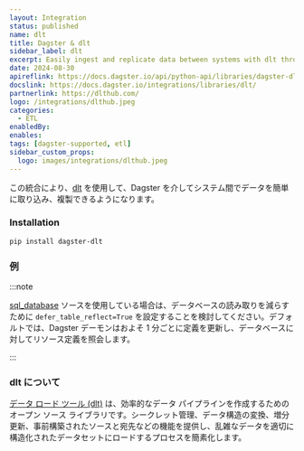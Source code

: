 ```yaml
---
layout: Integration
status: published
name: dlt
title: Dagster & dlt
sidebar_label: dlt
excerpt: Easily ingest and replicate data between systems with dlt through Dagster.
date: 2024-08-30
apireflink: https://docs.dagster.io/api/python-api/libraries/dagster-dlt
docslink: https://docs.dagster.io/integrations/libraries/dlt/
partnerlink: https://dlthub.com/
logo: /integrations/dlthub.jpeg
categories:
  - ETL
enabledBy:
enables:
tags: [dagster-supported, etl]
sidebar_custom_props:
  logo: images/integrations/dlthub.jpeg
---
```


この統合により、[dlt](https://dlthub.com/) を使用して、Dagster を介してシステム間でデータを簡単に取り込み、複製できるようになります。

### Installation

```bash
pip install dagster-dlt
```

### 例

<CodeExample path="docs_snippets/docs_snippets/integrations/dlt.py" language="python" />

:::note

[sql_database](https://dlthub.com/docs/api_reference/dlt/sources/sql_database/__init__) ソースを使用している場合は、データベースの読み取りを減らすために `defer_table_reflect=True` を設定することを検討してください。デフォルトでは、Dagster デーモンはおよそ 1 分ごとに定義を更新し、データベースに対してリソース定義を照会します。

:::

### dlt について

[データ ロード ツール (dlt)](https://dlthub.com/) は、効率的なデータ パイプラインを作成するためのオープン ソース ライブラリです。シークレット管理、データ構造の変換、増分更新、事前構築されたソースと宛先などの機能を提供し、乱雑なデータを適切に構造化されたデータセットにロードするプロセスを簡素化します。
